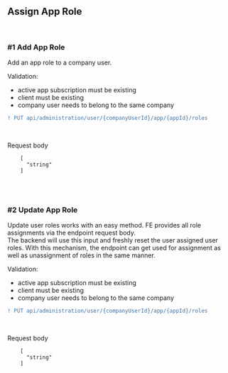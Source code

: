 ## Assign App Role
<br>

### #1 Add App Role
Add an app role to a company user.

Validation:

* active app subscription must be existing
* client must be existing
* company user needs to belong to the same company


```diff
! PUT api/administration/user/{companyUserId}/app/{appId}/roles
```
<br>

Request body

		[
		  "string"
		]

<br>
<br>

### #2 Update App Role
Update user roles works with an easy method. FE provides all role assignments via the endpoint request body.  
The backend will use this input and freshly reset the user assigned user roles. With this mechanism, the endpoint can get used for assignment as well as unassignment of roles in the same manner.

Validation:

* active app subscription must be existing
* client must be existing
* company user needs to belong to the same company


```diff
! PUT api/administration/user/{companyUserId}/app/{appId}/roles
```

<br>

Request body

		[
		  "string"
		]

<br>
<br>

